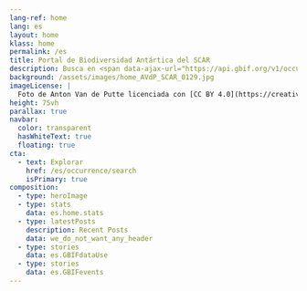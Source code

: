 ```yaml
---
lang-ref: home
lang: es
layout: home
klass: home
permalink: /es
title: Portal de Biodiversidad Antártica del SCAR
description: Busca en <span data-ajax-url="https://api.gbif.org/v1/occurrence/search?geometry=POLYGON((180%20-44.3,173%20-44.3,173%20-47.5,170%20-47.5,157%20-47.5,157%20-45.9,150%20-45.9,150%20-47.5,143%20-47.5,143%20-45.8,140%20-45.8,140%20-44.5,137%20-44.5,137%20-43,135%20-43,135%20-41.7,131%20-41.7,131%20-40.1,115%20-40.1,92%20-40.1,92%20-41.4,78%20-41.4,78%20-42.3,69%20-42.3,69%20-43.3,47%20-43.3,47%20-41.7,30%20-41.7,12%20-41.7,12%20-40.3,10%20-40.3,10%20-38.3,-5%20-38.3,-5%20-38.9,-9%20-38.9,-9%20-40.2,-13%20-40.2,-13%20-41.4,-21%20-41.4,-21%20-42.5,-39%20-42.5,-39%20-40.7,-49%20-40.7,-49%20-48.6,-54%20-48.6,-54%20-55.7,-62.7972582608082%20-55.7,-64%20-55.7,-64%20-57.8,-71%20-57.8,-71%20-58.9,-80%20-58.9,-80%20-40,-125%20-40,-167%20-40,-167%20-42.6,-171%20-42.6,-171%20-44.3,-180%20-44.3,-180%20-90,%200%20-90,180%20-90,180%20-44.3))"></span> registros biológicos antárticos.
background: /assets/images/home_AVdP_SCAR_0129.jpg
imageLicense: |
  Foto de Anton Van de Putte licenciada con [CC BY 4.0](https://creativecommons.org/licenses/by/4.0/)
height: 75vh
parallax: true
navbar:
  color: transparent
  hasWhiteText: true
  floating: true
cta:
  - text: Explorar
    href: /es/occurrence/search
    isPrimary: true
composition:
  - type: heroImage
  - type: stats
    data: es.home.stats
  - type: latestPosts
    description: Recent Posts
    data: we_do_not_want_any_header 
  - type: stories
    data: es.GBIFdataUse
  - type: stories
    data: es.GBIFevents
---
```

